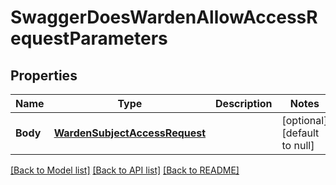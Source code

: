 # SwaggerDoesWardenAllowAccessRequestParameters

## Properties
Name | Type | Description | Notes
------------ | ------------- | ------------- | -------------
**Body** | [**WardenSubjectAccessRequest**](WardenSubjectAccessRequest.md) |  | [optional] [default to null]

[[Back to Model list]](../README.md#documentation-for-models) [[Back to API list]](../README.md#documentation-for-api-endpoints) [[Back to README]](../README.md)


